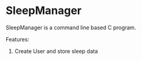 # SleepManager

SleepManager is a command line based C program.

Features:
  1. Create User and store sleep data
